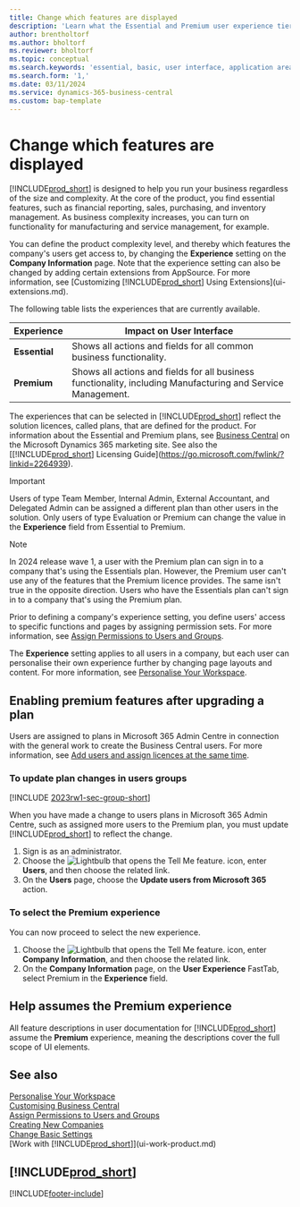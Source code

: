 ```yaml
---
title: Change which features are displayed
description: 'Learn what the Essential and Premium user experience tiers mean for the user interface, application areas, and your company.'
author: brentholtorf
ms.author: bholtorf
ms.reviewer: bholtorf
ms.topic: conceptual
ms.search.keywords: 'essential, basic, user interface, application area, experience'
ms.search.form: '1,'
ms.date: 03/11/2024
ms.service: dynamics-365-business-central
ms.custom: bap-template
---
```

# Change which features are displayed

[!INCLUDE[prod_short](includes/prod_short.md)] is designed to help you run your business regardless of the size and complexity. At the core of the product, you find essential features, such as financial reporting, sales, purchasing, and inventory management. As business complexity increases, you can turn on functionality for manufacturing and service management, for example.

You can define the product complexity level, and thereby which features the company's users get access to, by changing the **Experience** setting on the **Company Information** page. Note that the experience setting can also be changed by adding certain extensions from AppSource. For more information, see [Customizing [!INCLUDE[prod_short](includes/prod_short.md)] Using Extensions](ui-extensions.md).

The following table lists the experiences that are currently available.

| Experience | Impact on User Interface |
| --- | --- |
| **Essential** |Shows all actions and fields for all common business functionality.|
| **Premium** |Shows all actions and fields for all business functionality, including Manufacturing and Service Management.|

The experiences that can be selected in [!INCLUDE[prod_short](includes/prod_short.md)] reflect the solution licences, called plans, that are defined for the product. For information about the Essential and Premium plans, see [Business Central](https://go.microsoft.com/fwlink/?linkid=2264940) on the Microsoft Dynamics 365 marketing site. See also the [[!INCLUDE[prod_short](includes/prod_short.md)] Licensing Guide](https://go.microsoft.com/fwlink/?linkid=2264939).

> [!IMPORTANT]  
> Users of type Team Member, Internal Admin, External Accountant, and Delegated Admin can be assigned a different plan than other users in the solution. Only users of type Evaluation or Premium can change the value in the **Experience** field from Essential to Premium.

> [!NOTE]
> In 2024 release wave 1, a user with the Premium plan can sign in to a company that's using the Essentials plan. However, the Premium user can't use any of the features that the Premium licence provides. The same isn't true in the opposite direction. Users who have the Essentials plan can't sign in to a company that's using the Premium plan.

Prior to defining a company's experience setting, you define users' access to specific functions and pages by assigning permission sets. For more information, see [Assign Permissions to Users and Groups](ui-define-granular-permissions.md).

The **Experience** setting applies to all users in a company, but each user can personalise their own experience further by changing page layouts and content. For more information, see [Personalise Your Workspace](ui-personalization-user.md).

## Enabling premium features after upgrading a plan

Users are assigned to plans in Microsoft 365 Admin Centre in connection with the general work to create the Business Central users. For more information, see [Add users and assign licences at the same time](/microsoft-365/admin/add-users/add-users?view=o365-worldwide&preserve-view=true).

### To update plan changes in users groups

[!INCLUDE [2023rw1-sec-group-short](includes/2023rw1-sec-group-short.md)]

When you have made a change to users plans in Microsoft 365 Admin Centre, such as assigned more users to the Premium plan, you must update [!INCLUDE[prod_short](includes/prod_short.md)] to reflect the change.

1. Sign is as an administrator.
2. Choose the ![Lightbulb that opens the Tell Me feature.](media/ui-search/search_small.png "Tell me what you want to do") icon, enter **Users**, and then choose the related link.
3. On the **Users** page, choose the **Update users from Microsoft 365** action.

### To select the Premium experience

You can now proceed to select the new experience.

1. Choose the ![Lightbulb that opens the Tell Me feature.](media/ui-search/search_small.png "Tell me what you want to do") icon, enter **Company Information**, and then choose the related link.
2. On the **Company Information** page, on the **User Experience** FastTab, select Premium  in the **Experience** field.

## Help assumes the Premium experience

All feature descriptions in user documentation for [!INCLUDE[prod_short](includes/prod_short.md)] assume the **Premium** experience, meaning the descriptions cover the full scope of UI elements.

## See also 

[Personalise Your Workspace](ui-personalization-user.md)  
[Customising Business Central](ui-customizing-overview.md)  
[Assign Permissions to Users and Groups](ui-define-granular-permissions.md)  
[Creating New Companies](about-new-company.md)  
[Change Basic Settings](ui-change-basic-settings.md)  
[Work with [!INCLUDE[prod_short](includes/prod_short.md)]](ui-work-product.md)  

## [!INCLUDE[prod_short](includes/free_trial_md.md)]  


[!INCLUDE[footer-include](includes/footer-banner.md)]